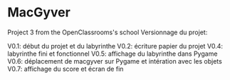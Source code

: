 # MacGyver
Project 3 from the OpenClassrooms's school
Versionnage du projet:

V0.1: début du projet et du labyrinthe
V0.2: écriture papier du projet
V0.4: labyrinthe fini et fonctionnel
V0.5: affichage du labyrinthe dans Pygame
V0.6: déplacement de macgyver sur Pygame et intération avec les objets
V0.7: affichage du score et écran de fin